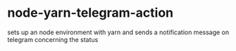 # node-yarn-telegram-action
sets up an node environment with yarn and sends a notification message on telegram concerning the status
